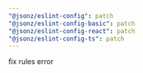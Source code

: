```yaml
---
"@jsonz/eslint-config": patch
"@jsonz/eslint-config-basic": patch
"@jsonz/eslint-config-react": patch
"@jsonz/eslint-config-ts": patch
---
```


fix rules error
